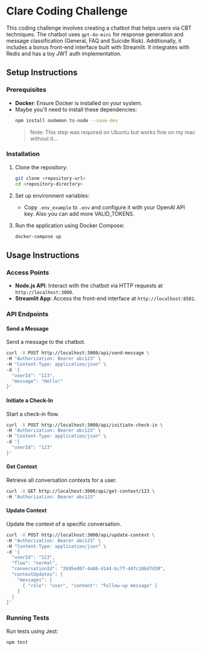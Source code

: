 # Clare Coding Challenge

This coding challenge involves creating a chatbot that helps users via CBT techniques. The chatbot uses `gpt-4o-mini` for response generation and message classification (General, FAQ and Suicide Risk). Additionally, it includes a bonus front-end interface built with Streamlit. It integrates with Redis and has a toy JWT auth implementation.

## Setup Instructions

### Prerequisites

- **Docker**: Ensure Docker is installed on your system.
- Maybe you'll need to install these dependencies:
  ```bash
  npm install nodemon ts-node --save-dev
  ```
  > Note: This step was required on Ubuntu but works fine on my mac without it...

### Installation

1. Clone the repository:

   ```bash
   git clone <repository-url>
   cd <repository-directory>
   ```

2. Set up environment variables:

   - Copy `.env_example` to `.env` and configure it with your OpenAI API key. Also you can add more VALID_TOKENS.

3. Run the application using Docker Compose:
   ```bash
   docker-compose up
   ```

## Usage Instructions

### Access Points

- **Node.js API**: Interact with the chatbot via HTTP requests at `http://localhost:3000`.
- **Streamlit App**: Access the front-end interface at `http://localhost:8501`.

### API Endpoints

#### **Send a Message**

Send a message to the chatbot.

```bash
curl -X POST http://localhost:3000/api/send-message \
-H "Authorization: Bearer abc123" \
-H "Content-Type: application/json" \
-d '{
  "userId": "123",
  "message": "Hello!"
}'
```

#### **Initiate a Check-In**

Start a check-in flow.

```bash
curl -X POST http://localhost:3000/api/initiate-check-in \
-H "Authorization: Bearer abc123" \
-H "Content-Type: application/json" \
-d '{
  "userId": "123"
}'
```

#### **Get Context**

Retrieve all conversation contexts for a user.

```bash
curl -X GET http://localhost:3000/api/get-context/123 \
-H "Authorization: Bearer abc123"
```

#### **Update Context**

Update the context of a specific conversation.

```bash
curl -X POST http://localhost:3000/api/update-context \
-H "Authorization: Bearer abc123" \
-H "Content-Type: application/json" \
-d '{
  "userId": "123",
  "flow": "normal",
  "conversationId": "2695ed07-4a86-4144-bc7f-d4fc186d7d30",
  "contextUpdates": {
    "messages": [
      { "role": "user", "content": "Follow-up message" }
    ]
  }
}'
```

### Running Tests

Run tests using Jest:

```bash
npm test
```

